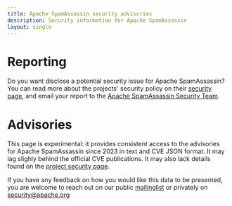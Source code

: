 ```yaml
---
title: Apache SpamAssassin security advisories
description: Security information for Apache SpamAssassin
layout: single
---
```


# Reporting

Do you want disclose a potential security issue for Apache SpamAssassin? You can read more about the projects' security policy on their [security page](https://cwiki.apache.org/confluence/display/SPAMASSASSIN/SecurityPolicy), and email your report to the  [Apache SpamAssassin Security Team](mailto:security@spamassassin.apache.org).

# Advisories

This page is experimental: it provides consistent access to the advisories for Apache SpamAssassin since 2023 in text and CVE JSON format. It may lag slighly behind the official CVE publications. It may also lack details found on the [project security page](https://cwiki.apache.org/confluence/display/SPAMASSASSIN/SecurityPolicy).

If you have any feedback on how you would like this data to be presented, you are welcome to reach out on our public [mailinglist](/mailinglist) or privately on [security@apache.org](mailto:security@apache.org)